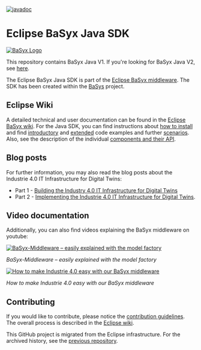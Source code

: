 [![javadoc](https://javadoc.io/badge2/org.eclipse.basyx/basyx.sdk/javadoc.svg)](https://javadoc.io/doc/org.eclipse.basyx/basyx.sdk) 

# Eclipse BaSyx Java SDK
[![BaSyx Logo](https://www.eclipse.org/basyx/img/basyxlogo.png)](https://www.eclipse.org/basyx/)

This repository contains BaSyx Java V1. If you're looking for BaSyx Java V2, see [here](https://github.com/eclipse-basyx/basyx-java-server-sdk).


The Eclipse BaSyx Java SDK is part of the [Eclipse BaSyx middleware](https://www.eclipse.org/basyx/). The SDK has been created within the [BaSys](https://www.basys40.de/) project.

## Eclipse Wiki
A detailed technical and user documentation can be found in the [Eclipse BaSyx wiki](https://wiki.eclipse.org/BaSyx). For the Java SDK, you can find instructions about [how to install](https://wiki.eclipse.org/BaSyx_/_Download_/_Java_Setup) and find [introductory](https://wiki.eclipse.org/BaSyx_/_Introductory_Examples) and [extended](https://wiki.eclipse.org/BaSyx_/_Examples) code examples and further [scenarios](https://wiki.eclipse.org/BaSyx_/_Scenarios). Also, see the description of the individual [components and their API](https://wiki.eclipse.org/BaSyx_/_Documentation_/_API).

## Blog posts

For further information, you may also read the blog posts about the Industrie 4.0 IT Infrastructure for Digital Twins:
- Part 1 - [Building the Industry 4.0 IT Infrastructure for Digital Twins](https://www.iese.fraunhofer.de/blog/industry-4-0-it-infrastructure-for-digital-twins/)
- Part 2 - [Implementing the Industrie 4.0 IT Infrastructure for Digital Twins](https://www.iese.fraunhofer.de/blog/industrie-4-0-it-infrastructure-for-digital-twins-part2/).

## Video documentation

Additionally, you can also find videos explaining the BaSyx middleware on youtube:

[![BaSyx-Middleware – easily explained with the model factory](http://img.youtube.com/vi/bMY8FLhjjRI/mqdefault.jpg)](http://www.youtube.com/watch?v=bMY8FLhjjRI)

*BaSyx-Middleware – easily explained with the model factory*

[![How to make Industrie 4.0 easy with our BaSyx middleware](http://img.youtube.com/vi/kx2F5E5foLU/mqdefault.jpg)](http://www.youtube.com/watch?v=kx2F5E5foLU)

*How to make Industrie 4.0 easy with our BaSyx middleware*

## Contributing

If you would like to contribute, please notice the [contribution guidelines](CONTRIBUTING.md). The overall process is described in the [Eclipse wiki](https://wiki.eclipse.org/BaSyx_/_Developer_/_Contributing).

This GitHub project is migrated from the Eclipse infrastructure. For the archived history, see the [previous repository](https://git.eclipse.org/c/basyx/basyx.git/).
